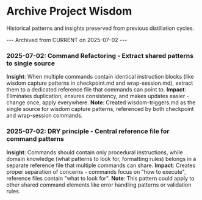 # Archive Project Wisdom

Historical patterns and insights preserved from previous distillation cycles.

--- Archived from CURRENT on 2025-07-02 ---

### 2025-07-02: Command Refactoring - Extract shared patterns to single source
**Insight**: When multiple commands contain identical instruction blocks (like wisdom capture patterns in checkpoint.md and wrap-session.md), extract them to a dedicated reference file that commands can point to.
**Impact**: Eliminates duplication, ensures consistency, and makes updates easier - change once, apply everywhere.
**Note**: Created wisdom-triggers.md as the single source for wisdom capture patterns, referenced by both checkpoint and wrap-session commands.

### 2025-07-02: DRY principle - Central reference file for command patterns  
**Insight**: Commands should contain only procedural instructions, while domain knowledge (what patterns to look for, formatting rules) belongs in a separate reference file that multiple commands can share.
**Impact**: Creates proper separation of concerns - commands focus on "how to execute", reference files contain "what to look for".
**Note**: This pattern could apply to other shared command elements like error handling patterns or validation rules.
